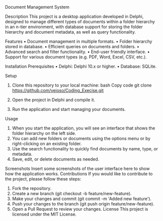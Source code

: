 Document Management System

Description
This project is a desktop application developed in Delphi, designed to manage different types of documents within a folder hierarchy in an n-tier environment, with database support for storing the folder hierarchy and document metadata, as well as query functionality.

Features
• Document management in multiple formats.
• Folder hierarchy stored in database.
• Efficient queries on documents and folders.
• Advanced search and filter functionality.
• End-user friendly interface.
• Support for various document types (e.g. PDF, Word, Excel, CSV, etc.).

Installation
Prerequisites
• Delphi: Delphi 10.x or higher.
• Database: SQLite.

Setup
1. Clone this repository to your local machine:
bash
Copy code
git clone https://github.com/yeioso/Coding_Execise.git

2. Open the project in Delphi and compile it.
3. Run the application and start managing your documents.

Usage
1. When you start the application, you will see an interface that shows the folder hierarchy on the left side.
2. You can add new folders or documents using the options menu or by right-clicking on an existing folder.
3. Use the search functionality to quickly find documents by name, type, or metadata.
4. Save, edit, or delete documents as needed.

Screenshots
Insert some screenshots of the user interface here to show how the application works.
Contributions
If you would like to contribute to the project, please follow these steps:
1. Fork the repository.
2. Create a new branch (git checkout -b feature/new-feature).
3. Make your changes and commit (git commit -m 'Added new feature').
4. Push your changes to the branch (git push origin feature/new-feature).
5. Open a Pull Request to review your changes.
License
This project is licensed under the MIT License.
